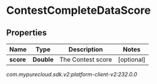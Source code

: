 # ContestCompleteDataScore


## Properties

| Name | Type | Description | Notes |
| ------------ | ------------- | ------------- | ------------- |
| **score** | **Double** | The Contest score |  [optional] |




_com.mypurecloud.sdk.v2:platform-client-v2:232.0.0_
